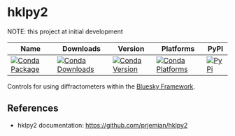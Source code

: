 # hklpy2

NOTE:  this project at initial development

| Name | Downloads | Version | Platforms | PyPI |
| --- | --- | --- | --- | --- |
| [![Conda Package](https://img.shields.io/badge/package-hklpy2-green.svg)](https://anaconda.org/conda-forge/hklpy2) | [![Conda Downloads](https://img.shields.io/conda/dn/conda-forge/hklpy2.svg)](https://anaconda.org/conda-forge/hklpy2) | [![Conda Version](https://img.shields.io/conda/vn/conda-forge/hklpy2.svg)](https://anaconda.org/conda-forge/hklpy2) | [![Conda Platforms](https://img.shields.io/conda/pn/conda-forge/hklpy2.svg)](https://anaconda.org/conda-forge/hklpy2) | [![PyPi](https://img.shields.io/pypi/v/hklpy2.svg)](https://pypi.python.org/pypi/hklpy2) |

Controls for using diffractometers within the [Bluesky
Framework](https://blueskyproject.io).

## References

- hklpy2 documentation: <https://github.com/prjemian/hklpy2>
